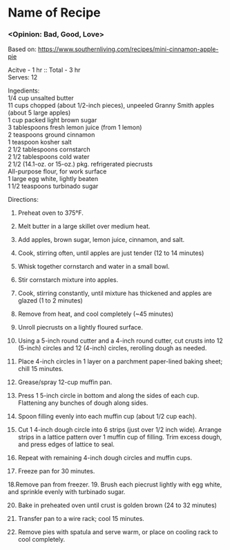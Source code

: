 # Name of Recipe
### <Opinion: Bad, Good, Love>

Based on: https://www.southernliving.com/recipes/mini-cinnamon-apple-pie   

Acitve - 1 hr :: Total - 3 hr  
Serves:  12  

Ingedients:    
1/4 cup unsalted butter  
11 cups chopped (about 1/2-inch pieces), unpeeled Granny Smith apples (about 5 large apples)  
1 cup packed light brown sugar   
3 tablespoons fresh lemon juice (from 1 lemon)  
2 teaspoons ground cinnamon  
1 teaspoon kosher salt  
2 1/2 tablespoons cornstarch  
2 1/2 tablespoons cold water  
2 1/2 (14.1-oz. or 15-oz.) pkg. refrigerated piecrusts   
All-purpose flour, for work surface  
1 large egg white, lightly beaten  
1 1/2 teaspoons turbinado sugar  

Directions:  
1. Preheat oven to 375°F. 
2. Melt butter in a large skillet over medium heat. 
3. Add apples, brown sugar, lemon juice, cinnamon, and salt. 
4. Cook, stirring often, until apples are just tender (12 to 14 minutes) 
5. Whisk together cornstarch and water in a small bowl. 
6. Stir cornstarch mixture into apples. 
7. Cook, stirring constantly, until mixture has thickened and apples are glazed (1 to 2 minutes) 
8. Remove from heat, and cool completely (~45 minutes)

9. Unroll piecrusts on a lightly floured surface. 
10. Using a 5-inch round cutter and a 4-inch round cutter, cut crusts into 12 (5-inch) circles and 12 (4-inch) circles, rerolling dough as needed. 
11. Place 4-inch circles in 1 layer on a parchment paper-lined baking sheet; chill 15 minutes.

12. Grease/spray 12-cup muffin pan.
13. Press 1 5-inch circle in bottom and along the sides of each cup. Flattening any bunches of dough along sides.

14. Spoon filling evenly into each muffin cup (about 1/2 cup each). 
15. Cut 1 4-inch dough circle into 6 strips (just over 1/2 inch wide). Arrange strips in a lattice pattern over 1 muffin cup of filling. Trim excess dough, and press edges of lattice to seal. 
16. Repeat with remaining 4-inch dough circles and muffin cups. 
17. Freeze pan for 30 minutes.

18.Remove pan from freezer. 
19. Brush each piecrust lightly with egg white, and sprinkle evenly with turbinado sugar.

20. Bake in preheated oven until crust is golden brown (24 to 32 minutes) 
21. Transfer pan to a wire rack; cool 15 minutes. 

22. Remove pies with spatula and serve warm, or place on cooling rack to cool completely.
